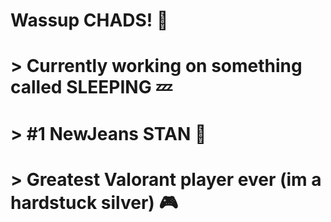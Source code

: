 # Wassup CHADS! 👋
# > Currently working on something called SLEEPING 💤
# > #1 NewJeans STAN 🥇
# > Greatest Valorant player ever (im a hardstuck silver) 🎮
